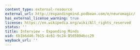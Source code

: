 ```yaml
---
content_type: external-resource
external_url: http://expandingmind.podbean.com/e/neuromagic/
has_external_license_warning: true
license: https://en.wikipedia.org/wiki/All_rights_reserved
status: ''
title: Interview - Expanding Minds
uid: 6b1b6d46-7b15-4c61-9c24-8565094bcc29
wayback_url: ''
---
```

